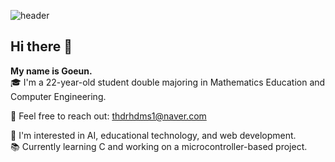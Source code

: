 ![header](https://capsule-render.vercel.app/api?type=waving&color=auto&height=290&section=header&text=Goeun%20diario&fontSize=90)
## Hi there 👋
**My name is Goeun.** <br/>
🎓 I'm a 22-year-old student double majoring in Mathematics Education and Computer Engineering. <br/>

💬 Feel free to reach out: thdrhdms1@naver.com <br/>

🌱 I'm interested in AI, educational technology, and web development. <br/>
📚 Currently learning C and working on a microcontroller-based project.


<!--
**goeunu/goeunu** is a ✨ _special_ ✨ repository because its `README.md` (this file) appears on your GitHub profile.

Here are some ideas to get you started:

- 🔭 I’m currently working on ...
- 🌱 I’m currently learning ...
- 👯 I’m looking to collaborate on ...
- 🤔 I’m looking for help with ...
- 💬 Ask me about ...
- 📫 How to reach me: ...
- 😄 Pronouns: ...
- ⚡ Fun fact: ...
-->
